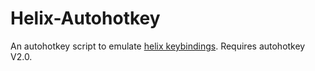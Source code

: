 # Helix-Autohotkey
An autohotkey script to emulate [helix keybindings](https://docs.helix-editor.com/keymap.html). Requires autohotkey V2.0.
